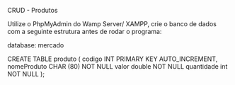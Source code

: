 CRUD - Produtos

Utilize o PhpMyAdmin do Wamp Server/ XAMPP, crie o banco de dados com a seguinte estrutura antes de rodar o programa:

database: mercado

CREATE TABLE produto
(
codigo INT PRIMARY KEY AUTO_INCREMENT,
nomeProduto CHAR (80) NOT NULL
valor double NOT NULL
quantidade int NOT NULL
);
